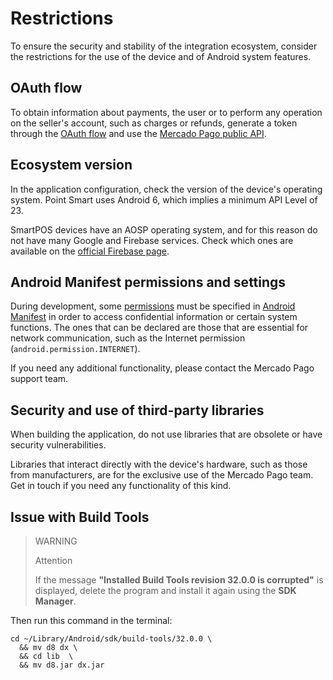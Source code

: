 # Restrictions

To ensure the security and stability of the integration ecosystem, consider the restrictions for the use of the device and of Android system features.

## OAuth flow

To obtain information about payments, the user or to perform any operation on the seller's account, such as charges or refunds, generate a token through the [OAuth flow](/developers/en/docs/main-apps/additional-content/security/oauth/introduction) and use the [Mercado Pago public API](/developers/pt/reference).

## Ecosystem version

In the application configuration, check the version of the device's operating system. Point Smart uses Android 6, which implies a minimum API Level of 23.

SmartPOS devices have an AOSP operating system, and for this reason do not have many Google and Firebase services. Check which ones are available on the [official Firebase page](https://firebase.google.com/docs/android/android-play-services).

## Android Manifest permissions and settings

During development, some [permissions](https://developer.android.com/guide/topics/permissions/overview) must be specified in [Android Manifest](https://developer.android.com/guide/topics/manifest/manifest-intro) in order to access confidential information or certain system functions. The ones that can be declared are those that are essential for network communication, such as the Internet permission (`android.permission.INTERNET`).

If you need any additional functionality, please contact the Mercado Pago support team. 

## Security and use of third-party libraries

When building the application, do not use libraries that are obsolete or have security vulnerabilities.

Libraries that interact directly with the device's hardware, such as those from manufacturers, are for the exclusive use of the Mercado Pago team. Get in touch if you need any functionality of this kind.

## Issue with Build Tools

> WARNING
>
> Attention
>
> If the message **"Installed Build Tools revision 32.0.0 is corrupted"** is displayed, delete the program and install it again using the **SDK Manager**.

Then run this command in the terminal:

```shell command
cd ~/Library/Android/sdk/build-tools/32.0.0 \
  && mv d8 dx \
  && cd lib  \
  && mv d8.jar dx.jar
```